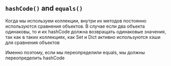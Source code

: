 ## `hashCode()` and `equals()`

Когда мы используем коллекции, внутри их методов постоянно используются сравнения объектов. В случае если два объекта одинаковы, то и их hashCode должна возвращать одинаковые значения, так как в таких коллекциях, как Set и Dict активно используются хэши для сравнения объектов

Именно поэтому, если мы переопределили equals, мы должны переопределить hashCode
